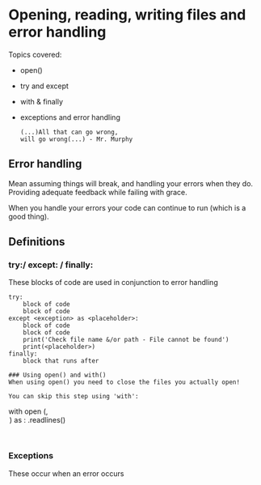 # Opening, reading, writing files and error handling

Topics covered:
- open()
- try and except
- with & finally
- exceptions and error handling
 
 
   ````
  (...)All that can go wrong,
   will go wrong(...) - Mr. Murphy
  ````

## Error handling
Mean assuming things will break, and handling your errors
when they do. Providing adequate feedback while
failing with grace.

When you handle your errors your code can continue to run 
(which is a good thing).

## Definitions

### try:/ except: / finally:
These blocks of code are used in conjunction to error handling
````
try:
    block of code
    block of code
except <exception> as <placeholder>:
    block of code
    block of code
    print('Check file name &/or path - File cannot be found')
    print(<placeholder>)
finally:
    block that runs after

### Using open() and with()
When using open() you need to close the files you actually open!

You can skip this step using 'with':
````
with open (<file>, <option>) as <placeholder>:
    <placeholder>.readlines()
````
    

````
### Exceptions
These occur when an error occurs  